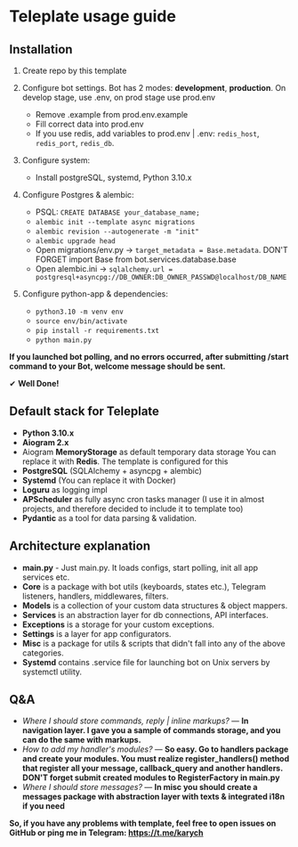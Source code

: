 # Teleplate usage guide

## Installation

1) Create repo by this template

2) Configure bot settings. Bot has 2 modes: **development**, **production**. On develop stage, use .env, on prod stage
   use prod.env
    - Remove .example from prod.env.example
    - Fill correct data into prod.env
    - If you use redis, add variables to prod.env | .env:
      `redis_host`, `redis_port`, `redis_db`.

3) Configure system:
    - Install postgreSQL, systemd, Python 3.10.x

4) Configure Postgres & alembic:
    - PSQL: `CREATE DATABASE your_database_name;`
    - `alembic init --template async migrations`
    - `alembic revision --autogenerate -m "init"`
    - `alembic upgrade head`
    - Open migrations/env.py -> `target_metadata = Base.metadata`. DON'T FORGET import Base from
      bot.services.database.base
    - Open alembic.ini -> `sqlalchemy.url = postgresql+asyncpg://DB_OWNER:DB_OWNER_PASSWD@localhost/DB_NAME`

5) Configure python-app & dependencies:
    - `python3.10 -m venv env`
    - `source env/bin/activate`
    - `pip install -r requirements.txt`
    - `python main.py`

**If you launched bot polling, and no errors occurred, after submitting /start command to your Bot, welcome message
should be sent.**

✔ **Well Done!**

## Default stack for Teleplate

- **Python 3.10.x**
- **Aiogram 2.x**
- Aiogram **MemoryStorage** as default temporary data storage You can replace it with **Redis**. The template is
  configured for this
- **PostgreSQL** (SQLAlchemy + asyncpg + alembic)
- **Systemd** (You can replace it with Docker)
- **Loguru** as logging impl
- **APScheduler** as fully async cron tasks manager (I use it in almost projects, and therefore decided to include it to
  template too)
- **Pydantic** as a tool for data parsing & validation.

## Architecture explanation

- **main.py** - Just main.py. It loads configs, start polling, init all app services etc.
- **Core** is a package with bot utils (keyboards, states etc.), Telegram listeners, handlers, middlewares, filters.
- **Models** is a collection of your custom data structures & object mappers.
- **Services** is an abstraction layer for db connections, API interfaces.
- **Exceptions** is a storage for your custom exceptions.
- **Settings** is a layer for app configurators.
- **Misc** is a package for utils & scripts that didn't fall into any of the above categories.
- **Systemd** contains .service file for launching bot on Unix servers by systemctl utility.

## Q&A

- *Where I should store commands, reply | inline markups?* — **In navigation layer. I gave you a sample of commands
  storage, and you can do the same with markups.**
- *How to add my handler's modules?* — **So easy. Go to handlers package and create your modules. You must realize
  register_handlers() method that register all your message, callback_query and another handlers. DON'T forget submit
  created modules to RegisterFactory in main.py**
- *Where I should store messages?* — **In misc you should create a messages package with abstraction layer with texts &
  integrated i18n if you need**

**So, if you have any problems with template, feel free to open issues on GitHub or ping me in Telegram:
https://t.me/karych**
